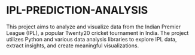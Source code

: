 # IPL-PREDICTION-ANALYSIS
This project aims to analyze and visualize data from the Indian Premier League (IPL), a popular Twenty20 cricket tournament in India. The project utilizes Python and various data analysis libraries to explore IPL data, extract insights, and create meaningful visualizations.
